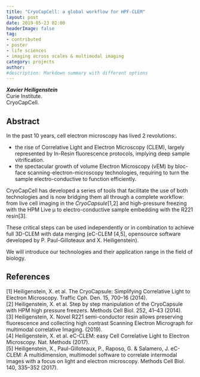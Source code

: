 ```yaml
---
title: "CryoCapCell: a global workflow for HPF-CLEM"
layout: post
date: 2019-05-23 02:00
headerImage: false
tag:
- contributed
- poster
- life sciences
- imaging across scales & multimodal imaging
category: projects
author:
#description: Markdown summary with different options
---
```


_**Xavier Heiligenstein**_<br/>
Curie Institute.<br/>
CryoCapCell.<br/>

## Abstract

In the past 10 years, cell electron microscopy has lived 2 revolutions:.<br/>
* the rise of Correlative Light and Electron Microscopy (CLEM), largely represented by In-Resin fluorescence protocols, implying deep sample vitrification.<br/>
* the spectacular growth of volume Electron Microscopy (vEM) by bloc-face scanning-electron-microscopy technologies, requiring to turn the sample electro-conductive to function efficiently.<br/>

CryoCapCell has developed a series of tools that facilitate the use of both technologies and is now bridging them all through a complete workflow: from live cell imaging in the _CryoCapsule_[1,2] and high-pressure freezing with the HPM Live µ to electro-conductive sample embedding with the R221 resin[3].<br/>

These critical steps can be used independently or in combination to achieve full 3D-CLEM with data merging (eC-CLEM [4,5], opensource software developed by P. Paul-Gilloteaux and X. Heiligenstein).<br/>

We will introduce our technologies and their application range in the field of biology.<br/>

## References
[1] Heiligenstein, X. et al. The CryoCapsule: Simplifying Correlative Light to Electron Microscopy. Traffic Cph. Den. 15, 700–16 (2014).<br/>
[2] Heiligenstein, X. et al. Step by step manipulation of the CryoCapsule with HPM high pressure freezers. Methods Cell Biol. 252, 41–43 (2014).<br/>
[3] Heiligenstein, X. Novel R221 semi-conductor resin allows preserving fluorescence and collecting high contrast Scanning Electron Micrograph for multimodal correlative Imaging. (2019).<br/>
[4] Heiligenstein, X. et al. eC-CLEM: easy Cell Correlative Light to Electron Microscopy. Nat. Methods (2017).<br/>
[5] Heiligenstein, X., Paul-Gilloteaux, P., Raposo, G. & Salamero, J. eC-CLEM: A multidimension, multimodel software to correlate intermodal images with a focus on light and electron microscopy. Methods Cell Biol. 140, 335–352 (2017).<br/>
